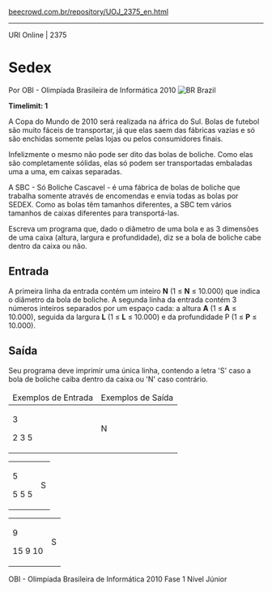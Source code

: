 <p><a href="https://www.beecrowd.com.br/repository/UOJ_2375_en.html">beecrowd.com.br/repository/UOJ_2375_en.html</a></p><hr>
<div>
  <span>URI Online | 2375</span>
  <h1>Sedex</h1>
  <div>
    <p>Por OBI - Olimpíada Brasileira de Informática 2010 <img src="https://resources.beecrowd.com.br/gallery/images/flags/br.gif" alt="BR"> Brazil</p>
  </div>
  <strong>Timelimit: 1</strong>
</div>
<div>
<div>
  <p>A Copa do Mundo de 2010 será realizada na áfrica do Sul. Bolas de futebol são muito fáceis de transportar, já que elas saem das fábricas vazias e só são enchidas somente pelas lojas ou pelos consumidores finais.</p>
  <p>Infelizmente o mesmo não pode ser dito das bolas de boliche. Como elas são completamente sólidas, elas só podem ser transportadas embaladas uma a uma, em caixas separadas.</p>
  <p>A SBC - Só Boliche Cascavel - é uma fábrica de bolas de boliche que trabalha somente através de encomendas e envia todas as bolas por SEDEX. Como as bolas têm tamanhos diferentes, a SBC tem vários tamanhos de caixas diferentes para transportá-las.</p>
  <p>Escreva um programa que, dado o diâmetro de uma bola e as 3 dimensões de uma caixa (altura, largura e profundidade), diz se a bola de boliche cabe dentro da caixa ou não.</p>
</div>
<h2>Entrada</h2>
<div>
  <p>A primeira linha da entrada contém um inteiro <strong>N</strong> (1 ≤ <strong>N</strong> ≤ 10.000) que indica o diâmetro da bola de boliche. A segunda linha da entrada contém 3 números inteiros separados por um espaço cada: a altura <strong>A</strong> (1 ≤ <strong>A</strong> ≤ 10.000), seguida da largura <strong>L</strong> (1 ≤ <strong>L</strong> ≤ 10.000) e da profundidade P (1 ≤ <strong>P</strong> ≤ 10.000).</p>
</div>
<h2>Saída</h2>
<div>
  <p>Seu programa deve imprimir uma única linha, contendo a letra 'S' caso a bola de boliche caiba dentro da caixa ou 'N' caso contrário.</p>
</div>
<div></div>
<table>
  <thead>
    <tr>
      <td>Exemplos de Entrada</td>
      <td>Exemplos de Saída</td>
    </tr>
  </thead>
  <tbody>
    <tr>
      <td>
        <p>3</p>
        <p>2 3 5</p>
      </td>
      <td>
        <p>N</p>
      </td>
    </tr>
  </tbody>
</table>
<div></div>
<table>
  <thead>
  </thead>
  <tbody>
    <tr>
      <td>
        <p>5</p>
        <p>5 5 5</p>
      </td>
      <td>
        <p>S</p>
      </td>
    </tr>
  </tbody>
</table>
<div></div>
  <table>
    <thead>
    </thead>
    <tbody>
      <tr>
        <td>
          <p>9</p>
          <p>15 9 10</p>
        </td>
        <td>
          <p>S</p>
        </td>
      </tr>
    </tbody>
  </table>
  <p>
  OBI - Olimpíada Brasileira de Informática 2010 Fase 1 Nível Júnior</p>
</div>